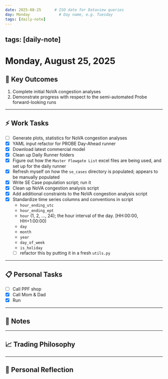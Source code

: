 ```yaml
---
date: 2025-08-25      # ISO date for Dataview queries
day: Monday             # Day name, e.g. Tuesday
tags: [daily-note]
---
```

tags: [daily-note]
---
# Monday, August 25, 2025

## 🎯 Key Outcomes
1. Complete initial NoVA congestion analyses
2. Demonstrate progress with respect to the semi-automated Probe forward-looking runs
---
## ⚡ Work Tasks
- [ ] Generate plots, statistics for NoVA congestion analyses
- [x] YAML input refactor for PROBE Day-Ahead runner
- [x] Download latest commercial model
- [x] Clean up Daily Runner folders
- [x] Figure out how the `Master Flowgate List` excel files are being used, and set up for the daily runner
- [x] Refresh myself on how the `se_cases` directory is populated; appears to be manually populated
- [x] Write SE Case population script; run it
- [x] Clean up NoVA congestion analysis script
- [x] Add additional constraints to the NoVA congestion analysis script
- [x] Standardize time series columns and conventions in script
    - `hour_ending_utc`
	- `hour_ending_ept`
	- `hour` (1, 2, ..., 24); the hour interval of the day. \[HH:00:00, HH+1:00:00)
	- `day`
	- `month`
	- `year`
	- `day_of_week`
	- `is_holiday`
	- [ ] refactor this by putting it in a fresh `utils.py`

---
## 📋 Personal Tasks
- [ ] Call PPF shop
- [x] Call Mom & Dad
- [x] Run

---
## 📝 Notes


---
## 📈 Trading Philosophy


---
## 🤔 Personal Reflection
